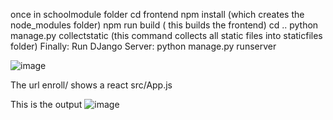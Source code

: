 once in schoolmodule folder
    cd frontend
    npm install (which creates the node_modules folder)
    npm run build ( this builds the frontend)
    cd ..
    python manage.py collectstatic (this command collects all static files into staticfiles folder)
Finally:
Run DJango Server: 
    python manage.py runserver

![image](https://github.com/user-attachments/assets/3cc4e9bc-efa7-40e1-bf08-ddafc78881f6)

The url enroll/ shows a react src/App.js

This is the output
![image](https://github.com/user-attachments/assets/d9d9f1f9-2d14-4291-b53b-4ab8abc42bbc)
